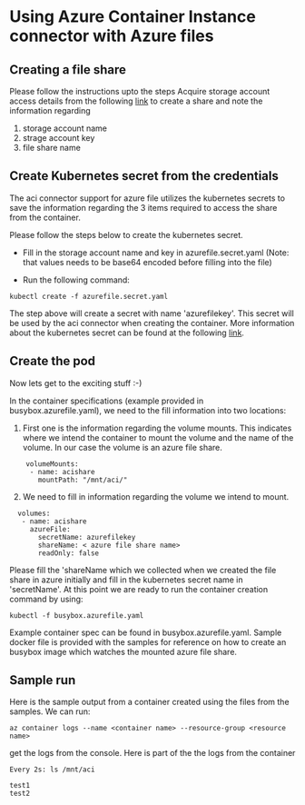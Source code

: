 # Using Azure Container Instance connector with Azure files

## Creating a file share

Please follow the instructions upto the steps Acquire storage account access details from the following [link](
https://docs.microsoft.com/en-us/azure/container-instances/container-instances-mounting-azure-files-volume)
to create a share and note the information regarding

1. storage account name
2. strage account key
3. file share name

## Create Kubernetes secret from the credentials

The aci connector support for azure file utilizes the kubernetes secrets to save the information regarding the
3 items required to access the share from the container.

Please follow the steps below to create the kubernetes secret.

- Fill in the storage account name and key in azurefile.secret.yaml
   (Note: that values needs to be base64 encoded before filling into the file)


- Run the following command:
```
kubectl create -f azurefile.secret.yaml
```

The step above will create a secret with name 'azurefilekey'. This secret will be used by the aci connector when creating the container.
More information about the kubernetes secret can be found at the following [link](https://kubernetes.io/docs/concepts/configuration/secret/).


## Create the pod

Now lets get to the exciting stuff :-)

In the container specifications (example provided in busybox.azurefile.yaml), we need to the fill information into two locations:

1. First one is the information regarding the volume mounts. This indicates where we intend the container to mount
the volume and the name of the volume. In our case the volume is an azure file share.

```
    volumeMounts:
     - name: acishare
       mountPath: "/mnt/aci/"
```

2. We need to fill in information regarding the volume we intend to mount.

```
  volumes:
   - name: acishare
     azureFile:
       secretName: azurefilekey
       shareName: < azure file share name>
       readOnly: false
```

Please fill the 'shareName which we collected when we created the file share in azure initially and fill in the kubernetes
secret name in 'secretName'. At this point we are ready to run the container creation command by using:
```
kubectl -f busybox.azurefile.yaml
```

Example container spec can be found in busybox.azurefile.yaml. Sample docker file is provided with the samples for reference on
how to create an busybox image which watches the mounted azure file share.


## Sample run
Here is the sample output from a container created using the files from the samples. We can run:
```
az container logs --name <container name> --resource-group <resource name>
```

get the logs from the console. Here is part of the the logs from the container

```
Every 2s: ls /mnt/aci                                       

test1
test2

```
